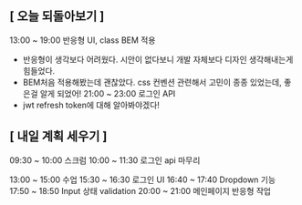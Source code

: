 ## [ 오늘 되돌아보기 ]

13:00 ~ 19:00 반응형 UI, class BEM 적용

- 반응형이 생각보다 어려웠다. 시안이 없다보니 개발 자체보다 디자인 생각해내는게 힘들었다.
- BEM처음 적용해봤는데 괜찮았다. css 컨벤션 관련해서 고민이 종종 있었는데, 좋은걸 알게 되었어!
  21:00 ~ 23:00 로그인 API
- jwt refresh token에 대해 알아봐야겠다!

## [ 내일 계획 세우기 ]

09:30 ~ 10:00 스크럼
10:00 ~ 11:30 로그인 api 마무리

13:00 ~ 15:00 수업
15:30 ~ 16:30 로그인 UI
16:40 ~ 17:40 Dropdown 기능
17:50 ~ 18:50 Input 상태 validation
20:00 ~ 21:00 메인페이지 반응형 작업
